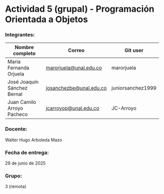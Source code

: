 # Actividad 5 (grupal) - Programación Orientada a Objetos

### Integrantes:
|Nombre completo                       |Correo                  |Git user            |
|--------------------------------------|------------------------|--------------------|
|Maria Fernanda Orjuela                |marorjuela@unal.edu.co  | marorjuela         |
|José Joaquín Sánchez Bernal           |josanchezbe@unal.edu.co | juniorsanchez1999  |
|Juan Camilo Arroyo Pacheco            |jcarroyop@unal.edu.co   | JC-Arroyo          |

### Docente:
Walter Hugo Arboleda Mazo


### Fecha de entrega: 
29 de junio de 2025

### Grupo:
3 (remota)
